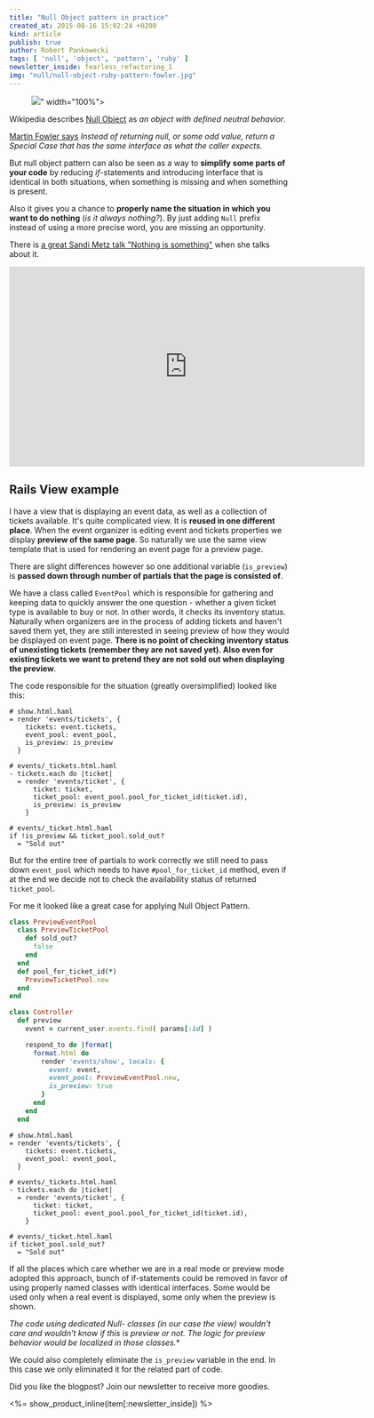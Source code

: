 ```yaml
---
title: "Null Object pattern in practice"
created_at: 2015-08-16 15:02:24 +0200
kind: article
publish: true
author: Robert Pankowecki
tags: [ 'null', 'object', 'pattern', 'ruby' ]
newsletter_inside: fearless_refactoring_1
img: "null/null-object-ruby-pattern-fowler.jpg"
---
```


<p>
  <figure>
    <img src="<%= src_fit("null/null-object-ruby-pattern-fowler.jpg") %>" width="100%">
  </figure>
</p>

Wikipedia describes [Null Object](https://en.wikipedia.org/wiki/Null_Object_pattern) as _an object with defined neutral behavior_.

[Martin Fowler says](http://martinfowler.com/eaaCatalog/specialCase.html) _Instead of returning null, or some odd value,
return a Special Case that has the same interface as what the caller expects._

But null object pattern can also be seen as
a way to **simplify some parts of your code** by reducing _if_-statements
and introducing interface that is identical in both situations,
when something is missing and when something is present.

<!-- more -->

Also it gives you a chance to **properly name the situation
in which you want to do nothing** (_is it always nothing?_).
By just adding `Null` prefix instead of using a more precise word,
you are missing an opportunity.

There is [a great Sandi Metz talk "Nothing is something"](https://www.youtube.com/watch?v=OMPfEXIlTVE) when she talks
about it.

<iframe width="640" height="360" src="https://www.youtube.com/embed/OMPfEXIlTVE?rel=0&amp;showinfo=0" frameborder="0" allowfullscreen></iframe>

## Rails View example

I have a view that is displaying an event data, as well as
a collection of tickets available. It's
quite complicated view. It is **reused in one different place**. When the
event organizer is editing event and tickets properties we
display **preview of the same page**. So naturally we use the same
view template that is used for rendering an event page for a preview page.

There are slight differences however so one additional variable
(`is_preview`) is **passed down through number of partials that
the page is consisted of**.
 
We have a class called `EventPool` which is responsible
for gathering and keeping data to quickly answer the one question - whether
a given ticket type is available to buy or not. In other words, it checks
its inventory status. Naturally when organizers are in the process
of adding tickets and haven't saved them yet, they are still
interested in seeing preview of how they would be displayed on
event page. **There is no point of checking inventory status of
unexisting tickets (remember they are not saved yet). Also even
for existing tickets we want to pretend they are not sold out
when displaying the preview**.

The code responsible for the situation (greatly oversimplified)
looked like this:

```html+erb
# show.html.haml
= render 'events/tickets', {
    tickets: event.tickets,
    event_pool: event_pool,
    is_preview: is_preview
  }
```

```html+erb
# events/_tickets.html.haml
- tickets.each do |ticket|
  = render 'events/ticket', { 
      ticket: ticket,
      ticket_pool: event_pool.pool_for_ticket_id(ticket.id),
      is_preview: is_preview
    }
```

```html+erb
# events/_ticket.html.haml
if !is_preview && ticket_pool.sold_out?
  = "Sold out"
```

But for the entire tree of partials to work correctly
we still need to pass down `event_pool` which needs to have `#pool_for_ticket_id`
method, even if at the end we decide not to check
the availability status of returned `ticket_pool`.
  
For me it looked like a great case for applying Null Object Pattern.

```ruby
class PreviewEventPool
  class PreviewTicketPool
    def sold_out?
      false
    end
  end
  def pool_for_ticket_id(*)
    PreviewTicketPool.new
  end
end
```

```ruby
class Controller
  def preview
    event = current_user.events.find( params[:id] )

    respond_to do |format|
      format.html do
        render 'events/show', locals: {
          event: event,
          event_pool: PreviewEventPool.new,
          is_preview: true
        }
      end
    end
  end
```

```html+erb
# show.html.haml
= render 'events/tickets', {
    tickets: event.tickets,
    event_pool: event_pool,
  }
```

```html+erb
# events/_tickets.html.haml
- tickets.each do |ticket|
  = render 'events/ticket', { 
      ticket: ticket,
      ticket_pool: event_pool.pool_for_ticket_id(ticket.id),
    }
```

```html+erb
# events/_ticket.html.haml
if ticket_pool.sold_out?
  = "Sold out"
```

If all the places which care whether we are in a real mode
or preview mode adopted this approach, bunch of if-statements
could be removed in favor of using properly named classes
with identical interfaces. Some would be used only when a real
event is displayed, some only when the preview is shown. 

**The code
using dedicated Null-* classes (in our case the view) wouldn't care and wouldn't know
if this is preview or not. The logic for preview behavior would
be localized in those classes.**

We could also completely eliminate the `is_preview` variable in the end. In this case
we only eliminated it for the related part of code.

Did you like the blogpost? Join our newsletter to receive more goodies.

<%= show_product_inline(item[:newsletter_inside]) %>
